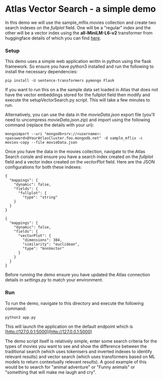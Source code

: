 
# Atlas Vector Search - a simple demo
In this demo we will use the sample_mflix.movies collection and create two search indexes on the *fullplot* field. One will be a "regular" index and the other will be a vector index using the **all-MiniLM-L6-v2** transformer from huggingface details of which you can find [here](https://huggingface.co/sentence-transformers/all-MiniLM-L6-v2).

### Setup
This demo uses a simple web application writtn in python using the flask framework. So ensure you have python3 installed and run the following to install the necessary dependencies:

```
pip install -U sentence-transformers pymongo Flask
```

If you want to run this on a the sample data set loaded in Atlas that does not have the vector embeddings stored for the fullplot field then modify and execute the setupVectorSearch.py script. This will take a few minutes to run.

Alternatively, you can use the data in the *movieData.json* export file (you'll need to uncompress *movieData.json.zip*) and import using the following command (replace the details with your uri):

```
mongoimport --uri "mongodb+srv://<username>:<password>@YourAtlasCluster.foo.mongodb.net" -d sample_mflix -c movies-copy --file movieData.json
```

Once you have the data in the movies collection, navigate to the Atlas Search consle and ensure you have a search index created on the *fullplot* field and a vector index created on the *vectorPlot* field. Here are the JSON configurations for both these indexes:

```
{
  "mappings": {
    "dynamic": false,
    "fields": {
      "fullplot": {
        "type": "string"
    }
  }
}
```
```
{
  "mappings": {
    "dynamic": false,
    "fields": {
      "vectorPlot": {
        "dimensions": 384,
        "similarity": "euclidean",
        "type": "knnVector"
      }
    }
  }
}
```
Before running the demo ensure you have updated the Atlas connection details in *settings.py* to match your environment.

### Run
To run the demo, navigate to this directory and execute the following command:

```
python3 app.py
```

This will launch the application on the default endpoint which is [http://127.0.0.1:5000](http://127.0.0.1:5000)

The demo script itself is relatively simple, enter some search criteria for the types of movies you want to see and show the difference between the traditional search (which uses tokenisers and inverted indexes to identify relevant results) and vector search (which uses transformers based on ML models to return contextually relevant results). A good example of this would be to search for  "animal adventure" or "Funny animals" or "something that will make me laugh and cry".